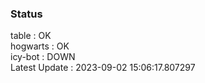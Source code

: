 ### Status


table : OK  
hogwarts : OK  
icy-bot : DOWN  
Latest Update : 2023-09-02 15:06:17.807297
